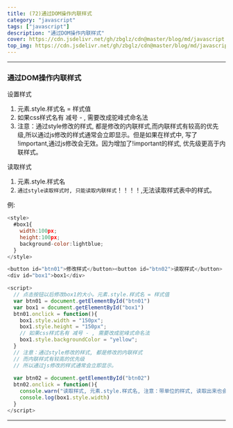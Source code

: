 ```yaml
---
title: (72)通过DOM操作内联样式
category: "javascript"
tags: ["javascript"]
description: "通过DOM操作内联样式"
cover: https://cdn.jsdelivr.net/gh/zbglz/cdn@master/blog/md/javascript.svg
top_img: https://cdn.jsdelivr.net/gh/zbglz/cdn@master/blog/md/javascript.svg
---
```


***

### 通过DOM操作内联样式

设置样式

1. 元素.style.样式名 = 样式值
2. 如果css样式名有 减号 - , 需要改成驼峰式命名法
3. 注意：通过style修改的样式, 都是修改的内联样式,而内联样式有较高的优先级,所以通过js修改的样式通常会立即显示。但是如果在样式中, 写了 !important,通过js修改会无效。因为增加了!important的样式, 优先级更高于内联样式。

读取样式

1. 元素.style.样式名
2. `通过style读取样式时, 只能读取内联样式`！！！！,无法读取样式表中的样式。

例:


```js html
<style>
  #box1{
    width:100px;
    height:100px;
    background-color:lightblue;
  }
</style>

<button id="btn01">修改样式</button><button id="btn02">读取样式</button>
<div id="box1">box1</div>

<script>
  // 点击按钮以后修改box1的大小。元素.style.样式名 = 样式值
  var btn01 = document.getElementById("btn01")
  var box1 = document.getElementById("box1")
  btn01.onclick = function(){
    box1.style.width = "150px";
    box1.style.height = "150px";
    // 如果css样式名有 减号 - , 需要改成驼峰式命名法
    box1.style.backgroundColor = "yellow";
  }
  // 注意：通过style修改的样式, 都是修改的内联样式
  // 而内联样式有较高的优先级
  // 所以通过js修改的样式通常会立即显示。
  
  var btn02 = document.getElementById("btn02")
  btn02.onclick = function(){
    console.warn("读取样式, 元素.style.样式名, 注意：带单位的样式, 读取出来也会带单位。")
    console.log(box1.style.width)
  }
</script>
```



***

